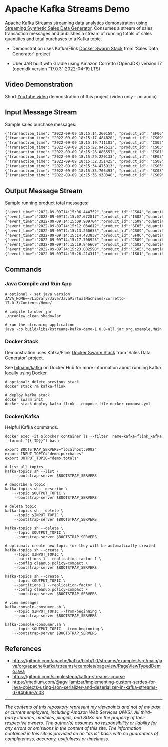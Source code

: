 # Apache Kafka Streams Demo

[Apache Kafka Streams](https://kafka.apache.org/documentation/streams/) streaming data analytics demonstration
using [Streaming Synthetic Sales Data Generator](https://github.com/garystafford/streaming-sales-generator). Consumes a stream of sales transaction messages and publishes a stream of running totals of sales quantities and total purchases to a Kafka topic.

* Demonstration uses
  Kafka/Flink [Docker Swarm Stack](https://github.com/garystafford/streaming-sales-generator/blob/main/docker-compose.yml)
  from 'Sales Data Generator' project

* Uber JAR built with Gradle using Amazon Corretto (OpenJDK) version 17 (openjdk version "17.0.3" 2022-04-19 LTS)

## Video Demonstration

Short [YouTube video](https://youtu.be/Hdo4giJePCk) demonstration of this project (video only - no audio).

## Input Message Stream

Sample sales purchase messages:

```txt
{"transaction_time": "2022-09-09 18:15:14.260159", "product_id": "SF06", "price": 5.99, "quantity": 1, "is_member": false, "member_discount": 0.0, "add_supplements": false, "supplement_price": 0.0, "total_purchase": 5.99}
{"transaction_time": "2022-09-09 18:15:17.484820", "product_id": "CS09", "price": 4.99, "quantity": 2, "is_member": true, "member_discount": 0.1, "add_supplements": false, "supplement_price": 0.0, "total_purchase": 8.98}
{"transaction_time": "2022-09-09 18:15:19.711103", "product_id": "CS02", "price": 4.99, "quantity": 1, "is_member": false, "member_discount": 0.0, "add_supplements": false, "supplement_price": 0.0, "total_purchase": 4.99}
{"transaction_time": "2022-09-09 18:15:22.942512", "product_id": "CS05", "price": 4.99, "quantity": 1, "is_member": false, "member_discount": 0.0, "add_supplements": false, "supplement_price": 0.0, "total_purchase": 4.99}
{"transaction_time": "2022-09-09 18:15:26.086557", "product_id": "IS01", "price": 5.49, "quantity": 1, "is_member": false, "member_discount": 0.0, "add_supplements": false, "supplement_price": 0.0, "total_purchase": 5.49}
{"transaction_time": "2022-09-09 18:15:29.220133", "product_id": "SF03", "price": 5.99, "quantity": 2, "is_member": false, "member_discount": 0.0, "add_supplements": false, "supplement_price": 0.0, "total_purchase": 11.98}
{"transaction_time": "2022-09-09 18:15:32.351425", "product_id": "CS08", "price": 4.99, "quantity": 1, "is_member": true, "member_discount": 0.1, "add_supplements": false, "supplement_price": 0.0, "total_purchase": 4.49}
{"transaction_time": "2022-09-09 18:15:34.473913", "product_id": "CS05", "price": 4.99, "quantity": 3, "is_member": false, "member_discount": 0.0, "add_supplements": false, "supplement_price": 0.0, "total_purchase": 14.97}
{"transaction_time": "2022-09-09 18:15:35.706493", "product_id": "SC03", "price": 5.99, "quantity": 2, "is_member": true, "member_discount": 0.1, "add_supplements": false, "supplement_price": 0.0, "total_purchase": 10.78}
{"transaction_time": "2022-09-09 18:15:36.938348", "product_id": "CS09", "price": 4.99, "quantity": 1, "is_member": false, "member_discount": 0.0, "add_supplements": false, "supplement_price": 0.0, "total_purchase": 4.99}
```

## Output Message Stream

Sample running product total messages:

```txt
{"event_time":"2022-09-09T14:15:06.444752","product_id":"CS04","quantity":17,"total_purchases":82.12}
{"event_time":"2022-09-09T14:15:07.672817","product_id":"IS02","quantity":32,"total_purchases":180.48}
{"event_time":"2022-09-09T14:15:09.909704","product_id":"CS09","quantity":25,"total_purchases":131.50}
{"event_time":"2022-09-09T14:15:12.034612","product_id":"SF05","quantity":21,"total_purchases":142.08}
{"event_time":"2022-09-09T14:15:13.260653","product_id":"CS09","quantity":26,"total_purchases":135.99}
{"event_time":"2022-09-09T14:15:14.483838","product_id":"SF06","quantity":23,"total_purchases":152.66}
{"event_time":"2022-09-09T14:15:17.706923","product_id":"CS09","quantity":28,"total_purchases":144.97}
{"event_time":"2022-09-09T14:15:19.946669","product_id":"CS02","quantity":21,"total_purchases":114.24}
{"event_time":"2022-09-09T14:15:23.082590","product_id":"CS05","quantity":28,"total_purchases":141.69}
{"event_time":"2022-09-09T14:15:26.214311","product_id":"IS01","quantity":19,"total_purchases":106.64}
```

## Commands

### Java Compile and Run App

```shell
# optional - set java version
JAVA_HOME=~/Library/Java/JavaVirtualMachines/corretto-17.0.3/Contents/Home/

# compile to uber jar
./gradlew clean shadowJar

# run the streaming application
java -cp build/libs/kstreams-kafka-demo-1.0.0-all.jar org.example.Main
```

### Docker Stack

Demonstration uses Kafka/Flink [Docker Swarm Stack](https://github.com/garystafford/streaming-sales-generator/blob/main/docker-compose.yml) from 'Sales Data Generator' project.
  
See [bitnami/kafka](https://hub.docker.com/r/bitnami/kafka) on Docker Hub for more information about running Kafka
locally using Docker.

```shell
# optional: delete previous stack
docker stack rm kafka-flink

# deploy kafka stack
docker swarm init
docker stack deploy kafka-flink --compose-file docker-compose.yml
```

### Docker/Kafka

Helpful Kafka commands.

```shell
docker exec -it $(docker container ls --filter  name=kafka-flink_kafka --format "{{.ID}}") bash

export BOOTSTRAP_SERVERS="localhost:9092"
export INPUT_TOPIC="demo.purchases"
export OUTPUT_TOPIC="demo.totals"

# list all topics
kafka-topics.sh --list \
    --bootstrap-server $BOOTSTRAP_SERVERS

# describe a topic
kafka-topics.sh --describe \
    --topic $OUTPUT_TOPIC \
    --bootstrap-server $BOOTSTRAP_SERVERS

# delete topic
kafka-topics.sh --delete \
    --topic $INPUT_TOPIC \
    --bootstrap-server $BOOTSTRAP_SERVERS

kafka-topics.sh --delete \
    --topic $OUTPUT_TOPIC \
    --bootstrap-server $BOOTSTRAP_SERVERS

# optional: create new topic (or they will be automatically created
kafka-topics.sh --create \
    --topic $INPUT_TOPIC \
    --partitions 1 --replication-factor 1 \
    --config cleanup.policy=compact \
    --bootstrap-server $BOOTSTRAP_SERVERS

kafka-topics.sh --create \
    --topic $OUTPUT_TOPIC \
    --partitions 1 --replication-factor 1 \
    --config cleanup.policy=compact \
    --bootstrap-server $BOOTSTRAP_SERVERS

# view messages
kafka-console-consumer.sh \
    --topic $INPUT_TOPIC --from-beginning \
    --bootstrap-server $BOOTSTRAP_SERVERS

kafka-console-consumer.sh \
    --topic $OUTPUT_TOPIC --from-beginning \
    --bootstrap-server $BOOTSTRAP_SERVERS
```

## References

- <https://github.com/apache/kafka/blob/1.0/streams/examples/src/main/java/org/apache/kafka/streams/examples/pageview/PageViewTypedDemo.java>
- <https://github.com/simplesteph/kafka-streams-course>
- <https://medium.com/@agvillamizar/implementing-custom-serdes-for-java-objects-using-json-serializer-and-deserializer-in-kafka-streams-d794b66e7c03>

---

_The contents of this repository represent my viewpoints and not of my past or current employers, including Amazon Web Services (AWS). All third-party libraries, modules, plugins, and SDKs are the property of their respective owners. The author(s) assumes no responsibility or liability for any errors or omissions in the content of this site. The information contained in this site is provided on an "as is" basis with no guarantees of completeness, accuracy, usefulness or timeliness._
